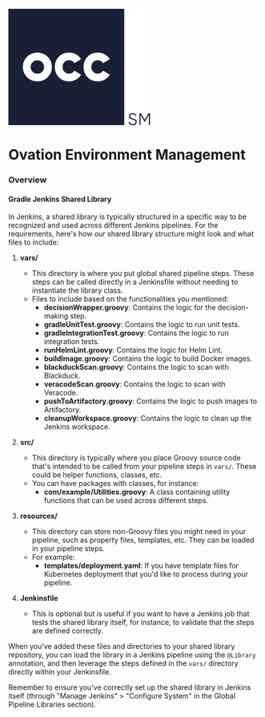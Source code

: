 ![Alt text](image-1.png)
# Ovation Environment Management
### Overview
#### Gradle Jenkins Shared Library 

In Jenkins, a shared library is typically structured in a specific way to be recognized and used across different Jenkins pipelines. For the requirements, here's how our shared library structure might look and what files to include:

1. **vars/**
    - This directory is where you put global shared pipeline steps. These steps can be called directly in a Jenkinsfile without needing to instantiate the library class. 
    - Files to include based on the functionalities you mentioned:
        - **decisionWrapper.groovy**: Contains the logic for the decision-making step.
        - **gradleUnitTest.groovy**: Contains the logic to run unit tests.
        - **gradleIntegrationTest.groovy**: Contains the logic to run integration tests.
        - **runHelmLint.groovy**: Contains the logic for Helm Lint.
        - **buildImage.groovy**: Contains the logic to build Docker images.
        - **blackduckScan.groovy**: Contains the logic to scan with Blackduck.
        - **veracodeScan.groovy**: Contains the logic to scan with Veracode.
        - **pushToArtifactory.groovy**: Contains the logic to push images to Artifactory.
        - **cleanupWorkspace.groovy**: Contains the logic to clean up the Jenkins workspace.

2. **src/** 
    - This directory is typically where you place Groovy source code that's intended to be called from your pipeline steps in `vars/`. These could be helper functions, classes, etc.
    - You can have packages with classes, for instance:
        - **com/example/Utilities.groovy**: A class containing utility functions that can be used across different steps.

3. **resources/** 
    - This directory can store non-Groovy files you might need in your pipeline, such as property files, templates, etc. They can be loaded in your pipeline steps.
    - For example:
        - **templates/deployment.yaml**: If you have template files for Kubernetes deployment that you'd like to process during your pipeline.

4. **Jenkinsfile**
    - This is optional but is useful if you want to have a Jenkins job that tests the shared library itself, for instance, to validate that the steps are defined correctly.

When you've added these files and directories to your shared library repository, you can load the library in a Jenkins pipeline using the `@Library` annotation, and then leverage the steps defined in the `vars/` directory directly within your Jenkinsfile. 

Remember to ensure you've correctly set up the shared library in Jenkins itself (through "Manage Jenkins" > "Configure System" in the Global Pipeline Libraries section).